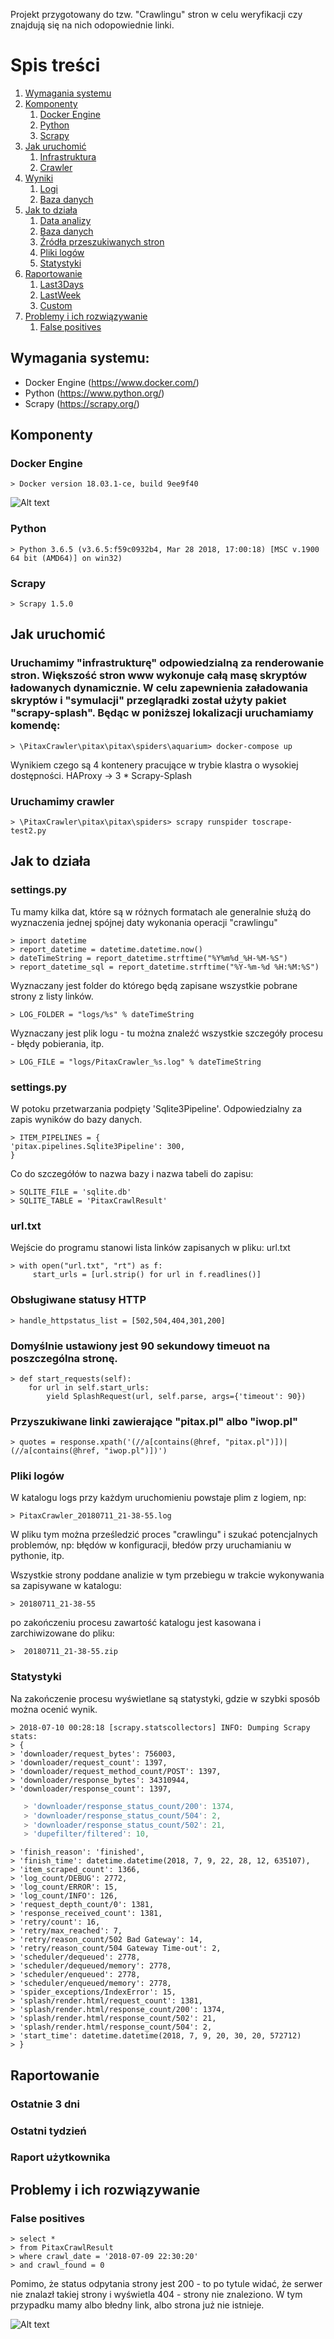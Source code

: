 Projekt przygotowany do tzw. "Crawlingu" stron w celu weryfikacji czy znajdują się na nich odopowiednie linki.


# Spis treści
1. [Wymagania systemu](#requirements)
2. [Komponenty](#components)
    1. [Docker Engine](#docker)
    2. [Python](#python)
    3. [Scrapy](#scrapy)
3. [Jak uruchomić](#getting_started)
    1. [Infrastruktura](#infrastructure)
    2. [Crawler](#crawler)
4. [Wyniki](#craling_results)
    1. [Logi](#filelogs)
    2. [Baza danych](#sqlite)
5. [Jak to działa](#howto)
    1. [Data analizy](#reportdate)
    2. [Baza danych](#dbsetting)
    3. [Źródła przeszukiwanych stron](#urllist)
    4. [Pliki logów](#logs) 
    5. [Statystyki](#stats)
6. [Raportowanie](#reporting)
    1. [Last3Days](#last3)
    2. [LastWeek](#lastweek)
    3. [Custom](#custom)
7. [Problemy i ich rozwiązywanie](#issues)
    1. [False positives](#falsepos)


## Wymagania systemu: <a name="requirements"></a>
- Docker Engine (https://www.docker.com/)
- Python (https://www.python.org/)
- Scrapy (https://scrapy.org/)

## Komponenty <a name="components"></a>
### Docker Engine <a name="docker"></a>
    > Docker version 18.03.1-ce, build 9ee9f40
![Alt text](docs/docker_version_tested.png?raw=true "Docker version project was tested.")

### Python <a name="python"></a>
    > Python 3.6.5 (v3.6.5:f59c0932b4, Mar 28 2018, 17:00:18) [MSC v.1900 64 bit (AMD64)] on win32)

### Scrapy <a name="scrapy"></a>
    > Scrapy 1.5.0

## Jak uruchomić <a name="getting_started"></a>
### Uruchamimy "infrastrukturę" <a name="infrastructure"></a> odpowiedzialną za renderowanie stron. Większość stron www wykonuje całą masę skryptów ładowanych dynamicznie. W celu zapewnienia załadowania skryptów i "symulacji" przegląradki został użyty pakiet "scrapy-splash". Będąc w poniższej lokalizacji uruchamiamy komendę:
    > \PitaxCrawler\pitax\pitax\spiders\aquarium> docker-compose up


Wynikiem czego są 4 kontenery pracujące w trybie klastra o wysokiej dostępności.
HAProxy -> 3 * Scrapy-Splash

### Uruchamimy crawler <a name="crawler"></a>
    > \PitaxCrawler\pitax\pitax\spiders> scrapy runspider toscrape-test2.py

## Jak to działa <a name="howto"></a>
### settings.py <a name="reportdate" > </a>
Tu mamy kilka dat, które są w różnych formatach ale generalnie służą do wyznaczenia jednej spójnej daty wykonania operacji "crawlingu"

    > import datetime
    > report_datetime = datetime.datetime.now()
    > dateTimeString = report_datetime.strftime("%Y%m%d_%H-%M-%S")
    > report_datetime_sql = report_datetime.strftime("%Y-%m-%d %H:%M:%S")

Wyznaczany jest folder do którego będą zapisane wszystkie pobrane strony z listy linków.
    
    > LOG_FOLDER = "logs/%s" % dateTimeString

Wyznaczany jest plik logu - tu można znaleźć wszystkie szczegóły procesu - błędy pobierania, itp.

    > LOG_FILE = "logs/PitaxCrawler_%s.log" % dateTimeString

### settings.py <a name="dbsetting" > </a>
W potoku przetwarzania podpięty 'Sqlite3Pipeline'. Odpowiedzialny za zapis wyników do bazy danych.

    > ITEM_PIPELINES = {
    'pitax.pipelines.Sqlite3Pipeline': 300,
    }

Co do szczegółów to nazwa bazy i nazwa tabeli do zapisu:

    > SQLITE_FILE = 'sqlite.db'
    > SQLITE_TABLE = 'PitaxCrawlResult'

### <a name="urllist">url.txt</a>
Wejście do programu stanowi lista linków zapisanych w pliku: url.txt

    > with open("url.txt", "rt") as f:
         start_urls = [url.strip() for url in f.readlines()]

### Obsługiwane statusy HTTP

    > handle_httpstatus_list = [502,504,404,301,200]

### Domyślnie ustawiony jest 90 sekundowy timeuot na poszczególna stronę.

    > def start_requests(self):
        for url in self.start_urls:
            yield SplashRequest(url, self.parse, args={'timeout': 90})

### Przyszukiwane linki zawierające "pitax.pl" albo "iwop.pl"

    > quotes = response.xpath('(//a[contains(@href, "pitax.pl")])|(//a[contains(@href, "iwop.pl")])')
            
### <a name="logs">Pliki logów</a>
W katalogu logs przy każdym uruchomieniu powstaje plim z logiem, np: 

    > PitaxCrawler_20180711_21-38-55.log
W pliku tym można prześledzić proces "crawlingu" i szukać potencjalnych problemów, np: błędów w konfiguracji, błedów przy uruchamianiu w pythonie, itp. 

Wszystkie strony poddane analizie w tym przebiegu w trakcie wykonywania sa zapisywane w katalogu:

    > 20180711_21-38-55

po zakończeniu procesu zawartość katalogu jest kasowana i zarchiwizowane do pliku:

    >  20180711_21-38-55.zip

### <a name="stats">Statystyki</a>
Na zakończenie procesu wyświetlane są statystyki, gdzie w szybki sposób można ocenić wynik.

    > 2018-07-10 00:28:18 [scrapy.statscollectors] INFO: Dumping Scrapy stats:
    > {
    > 'downloader/request_bytes': 756003,
    > 'downloader/request_count': 1397,
    > 'downloader/request_method_count/POST': 1397,
    > 'downloader/response_bytes': 34310944,
    > 'downloader/response_count': 1397,
 ```js   
    > 'downloader/response_status_count/200': 1374,
    > 'downloader/response_status_count/504': 2,
    > 'downloader/response_status_count/502': 21,
    > 'dupefilter/filtered': 10,
 ```
    > 'finish_reason': 'finished',
    > 'finish_time': datetime.datetime(2018, 7, 9, 22, 28, 12, 635107),
    > 'item_scraped_count': 1366,
    > 'log_count/DEBUG': 2772,
    > 'log_count/ERROR': 15,
    > 'log_count/INFO': 126,
    > 'request_depth_count/0': 1381,
    > 'response_received_count': 1381,
    > 'retry/count': 16,
    > 'retry/max_reached': 7,
    > 'retry/reason_count/502 Bad Gateway': 14,
    > 'retry/reason_count/504 Gateway Time-out': 2,
    > 'scheduler/dequeued': 2778,
    > 'scheduler/dequeued/memory': 2778,
    > 'scheduler/enqueued': 2778,
    > 'scheduler/enqueued/memory': 2778,
    > 'spider_exceptions/IndexError': 15,
    > 'splash/render.html/request_count': 1381,
    > 'splash/render.html/response_count/200': 1374,
    > 'splash/render.html/response_count/502': 21,
    > 'splash/render.html/response_count/504': 2,
    > 'start_time': datetime.datetime(2018, 7, 9, 20, 30, 20, 572712)
    > }


## Raportowanie <a name="reporting"></a>

### <a name="last3" >Ostatnie 3 dni </a>
### <a name="lastweek" >Ostatni tydzień</a>
### <a name="custom" >Raport użytkownika</a>


## Problemy i ich rozwiązywanie <a name="issues"></a>
### <a name="falsepos" >False positives </a>

    > select * 
    > from PitaxCrawlResult
    > where crawl_date = '2018-07-09 22:30:20'
    > and crawl_found = 0

Pomimo, że status odpytania strony jest 200 - to po tytule widać, że serwer nie znalazł takiej strony i wyświetla 404 - strony nie znaleziono. W tym przypadku mamy albo błedny link, albo strona już nie istnieje.

![Alt text](docs/false_pos_404.png?raw=true "Return 200 but page was not found.")
